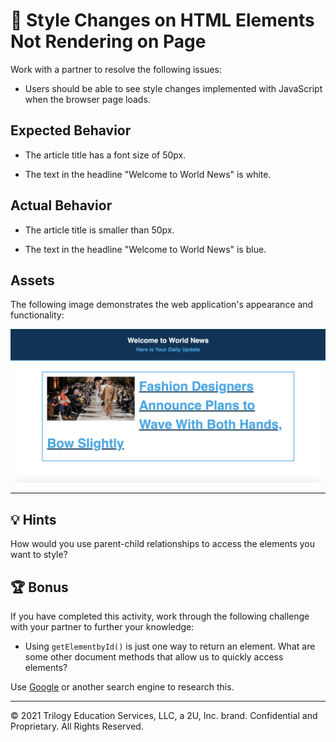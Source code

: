 # 🐛 Style Changes on HTML Elements Not Rendering on Page

Work with a partner to resolve the following issues:

* Users should be able to see style changes implemented with JavaScript when the browser page loads.

## Expected Behavior

* The article title has a font size of 50px.

* The text in the headline "Welcome to World News" is white. 

## Actual Behavior

* The article title is smaller than 50px.

* The text in the headline "Welcome to World News" is blue. 

## Assets 

The following image demonstrates the web application's appearance and functionality:

![On the World News webpage, "Welcome to World News" appears in white text, and the article title is larger than the webpage title.](./images/01-screenshot.png)

---

## 💡 Hints

How would you use parent-child relationships to access the elements you want to style? 

## 🏆 Bonus

If you have completed this activity, work through the following challenge with your partner to further your knowledge:

* Using `getElementbyId()` is just one way to return an element. What are some other document methods that allow us to quickly access elements?  

Use [Google](https://www.google.com) or another search engine to research this.

---
© 2021 Trilogy Education Services, LLC, a 2U, Inc. brand. Confidential and Proprietary. All Rights Reserved.
